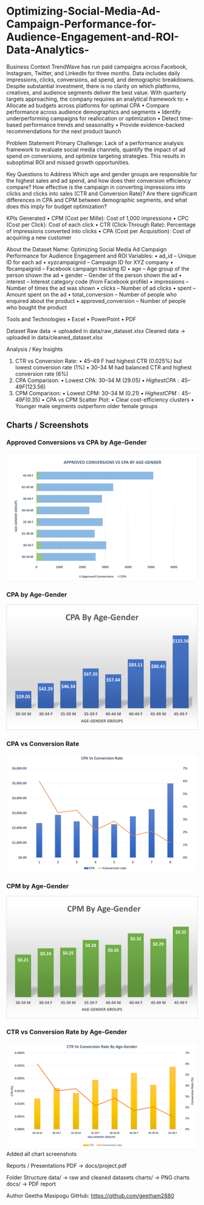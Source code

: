 # Optimizing-Social-Media-Ad-Campaign-Performance-for-Audience-Engagement-and-ROI-Data-Analytics-

Business Context
TrendWave has run paid campaigns across Facebook, Instagram, Twitter, and LinkedIn for three months.
Data includes daily impressions, clicks, conversions, ad spend, and demographic breakdowns.
Despite substantial investment, there is no clarity on which platforms, creatives, and audience segments deliver the best value.
With quarterly targets approaching, the company requires an analytical framework to:
• Allocate ad budgets across platforms for optimal CPA
• Compare performance across audience demographics and segments
• Identify underperforming campaigns for reallocation or optimization
• Detect time-based performance trends and seasonality
• Provide evidence-backed recommendations for the next product launch

Problem Statement
Primary Challenge: Lack of a performance analysis framework to evaluate social media channels, quantify the impact of ad spend on conversions, and optimize targeting strategies.
This results in suboptimal ROI and missed growth opportunities.

Key Questions to Address
Which age and gender groups are responsible for the highest sales and ad spend, and how does their conversion efficiency compare?
How effective is the campaign in converting impressions into clicks and clicks into sales (CTR and Conversion Rate)?
Are there significant differences in CPA and CPM between demographic segments, and what does this imply for budget optimization?

KPIs Generated
• CPM (Cost per Mille): Cost of 1,000 impressions
• CPC (Cost per Click): Cost of each click
• CTR (Click-Through Rate): Percentage of impressions converted into clicks
• CPA (Cost per Acquisition): Cost of acquiring a new customer

About the Dataset
Name: Optimizing Social Media Ad Campaign Performance for Audience Engagement and ROI
Variables:
• ad_id – Unique ID for each ad
• xyzcampaignid – Campaign ID for XYZ company
• fbcampaignid – Facebook campaign tracking ID
• age – Age group of the person shown the ad
• gender – Gender of the person shown the ad
• interest – Interest category code (from Facebook profile)
• impressions – Number of times the ad was shown
• clicks – Number of ad clicks
• spent – Amount spent on the ad
• total_conversion – Number of people who enquired about the product
• approved_conversion – Number of people who bought the product

Tools and Technologies
• Excel
• PowerPoint
• PDF

Dataset
Raw data → uploaded in data/raw_dataset.xlsx
Cleaned data → uploaded in data/cleaned_dataset.xlsx

Analysis / Key Insights
1. CTR vs Conversion Rate:
• 45–49 F had highest CTR (0.025%) but lowest conversion rate (1%)
• 30–34 M had balanced CTR and highest conversion rate (6%)
2. CPA Comparison:
• Lowest CPA: 30–34 M ($29.05)
• Highest CPA: 45–49 F ($123.56)
3. CPM Comparison:
• Lowest CPM: 30–34 M ($0.21)
• Highest CPM: 45–49 F ($0.35)
• CPA vs CPM Scatter Plot:
• Clear cost-efficiency clusters
• Younger male segments outperform older female groups

## Charts / Screenshots
### Approved Conversions vs CPA by Age-Gender
![Approved Conversions vs CPA](charts/ss_Approved_Conversions_Vs_CPA_By_Age-Gender.png)
### CPA by Age-Gender
![CPA by Age-Gender](charts/ss_CPA_By_Age-Gender.png)
### CPA vs Conversion Rate
![CPA vs Conversion Rate](charts/ss_CPA_Vs_Conversion_Rate.png)
### CPM by Age-Gender
![CPM by Age-Gender](charts/ss_CPM_By_Age-Gender.png)
### CTR vs Conversion Rate by Age-Gender
![CTR vs Conversion Rate](charts/ss_CTR_Vs_Conversion_Rate_By_Age-Gender.png)
Added all chart screenshots

Reports / Presentations
PDF → docs/project.pdf

Folder Structure
data/ → raw and cleaned datasets
charts/ → PNG charts
docs/ → PDF report 

Author
Geetha Masipogu
GitHub: https://github.com/geetham2880
